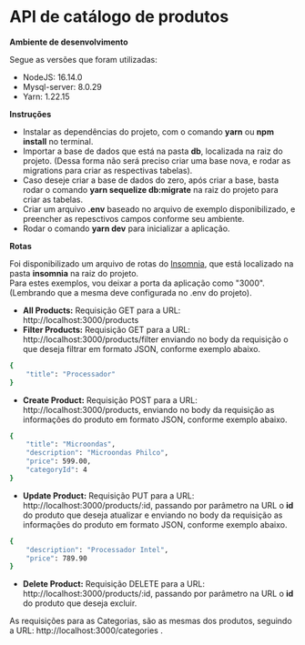 <h1>API de catálogo de produtos</h1>


<strong>Ambiente de desenvolvimento</strong>

Segue as versões que foram utilizadas:
- NodeJS: 16.14.0
- Mysql-server: 8.0.29
- Yarn: 1.22.15
 
 
<strong>Instruções</strong>
- Instalar as dependências do projeto, com o comando <strong>yarn</strong> ou <strong>npm install</strong> no terminal.
- Importar a base de dados que está na pasta <strong>db</strong>, localizada na raiz do projeto. (Dessa forma não será preciso criar uma base nova, e rodar as migrations para criar as respectivas tabelas).
- Caso deseje criar a base de dados do zero, após criar a base, basta rodar o comando <strong>yarn sequelize db:migrate</strong> na raiz do projeto para criar as tabelas.
- Criar um arquivo <strong>.env</strong> baseado no arquivo de exemplo disponibilizado, e preencher as repesctivos campos conforme seu ambiente.
- Rodar o comando <strong>yarn dev</strong> para inicializar a aplicação.
 
<strong>Rotas</strong>

 Foi disponibilizado um arquivo de rotas do <a href="https://insomnia.rest/" target="_blank">Insomnia</a>, que está localizado na pasta <strong>insomnia</strong> na raiz do projeto.
 <br>
 Para estes exemplos, vou deixar a porta da aplicação como "3000". (Lembrando que a mesma deve configurada no .env do projeto).
- <strong>All Products:</strong> Requisição GET para a URL: http://localhost:3000/products
- <strong>Filter Products:</strong> Requisição GET para a URL: http://localhost:3000/products/filter enviando no body da requisição o que deseja filtrar em formato JSON, conforme exemplo abaixo.
```bash
{
	"title": "Processador"
}
```
- <strong>Create Product:</strong> Requisição POST para a URL: http://localhost:3000/products, enviando no body da requisição as informações do produto em formato JSON, conforme exemplo abaixo.
```bash
{
	"title": "Microondas",
	"description": "Microondas Philco",
	"price": 599.00,
	"categoryId": 4
}
```
- <strong>Update Product:</strong> Requisição PUT para a URL: http://localhost:3000/products/:id, passando por parâmetro na URL o <strong>id</strong> do produto que deseja atualizar e  enviando no body da requisição as informações do produto em formato JSON, conforme exemplo abaixo.
```bash
{
	"description": "Processador Intel", 
	"price": 789.90
}
```
- <strong>Delete Product:</strong> Requisição DELETE para a URL: http://localhost:3000/products/:id, passando por parâmetro na URL o <strong>id</strong> do produto que deseja excluir.

As requisições para as Categorias, são as mesmas dos produtos, seguindo a URL: http://localhost:3000/categories .
